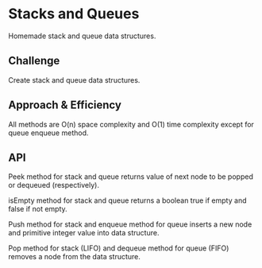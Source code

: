 # Stacks and Queues
Homemade stack and queue data structures.

## Challenge
Create stack and queue data structures.

## Approach & Efficiency
All methods are O(n) space complexity and O(1) time complexity except for queue enqueue method.

## API
Peek method for stack and queue returns value of next node to be popped or dequeued (respectively).

isEmpty method for stack and queue returns a boolean true if empty and false if not empty.

Push method for stack and enqueue method for queue inserts a new node and primitive integer value into data structure.

Pop method for stack (LIFO) and dequeue method for queue (FIFO) removes a node from the data structure.
